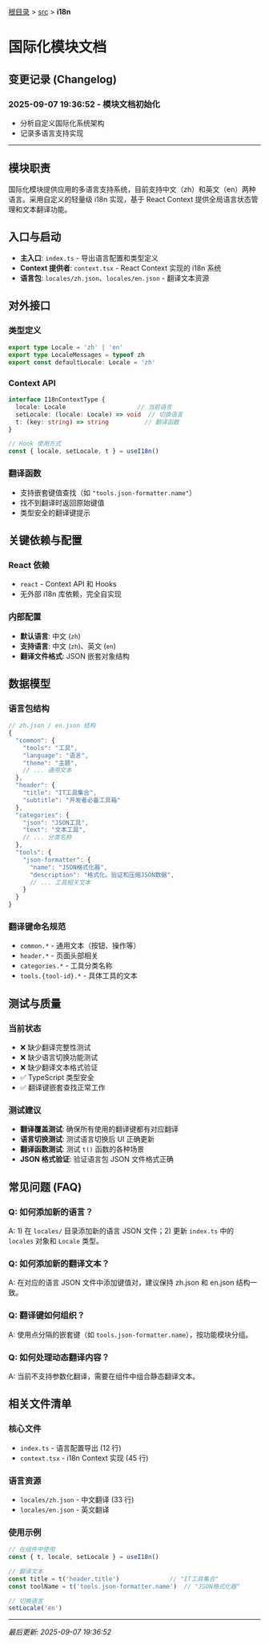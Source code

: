 [根目录](../../CLAUDE.md) > [src](../) > **i18n**

# 国际化模块文档

## 变更记录 (Changelog)

### 2025-09-07 19:36:52 - 模块文档初始化
- 分析自定义国际化系统架构
- 记录多语言支持实现

---

## 模块职责

国际化模块提供应用的多语言支持系统，目前支持中文（zh）和英文（en）两种语言。采用自定义的轻量级 i18n 实现，基于 React Context 提供全局语言状态管理和文本翻译功能。

## 入口与启动

- **主入口**: `index.ts` - 导出语言配置和类型定义
- **Context 提供者**: `context.tsx` - React Context 实现的 i18n 系统
- **语言包**: `locales/zh.json`、`locales/en.json` - 翻译文本资源

## 对外接口

### 类型定义
```typescript
export type Locale = 'zh' | 'en'
export type LocaleMessages = typeof zh
export const defaultLocale: Locale = 'zh'
```

### Context API
```typescript
interface I18nContextType {
  locale: Locale                    // 当前语言
  setLocale: (locale: Locale) => void  // 切换语言
  t: (key: string) => string          // 翻译函数
}

// Hook 使用方式
const { locale, setLocale, t } = useI18n()
```

### 翻译函数
- 支持嵌套键值查找（如 `"tools.json-formatter.name"`）
- 找不到翻译时返回原始键值
- 类型安全的翻译键提示

## 关键依赖与配置

### React 依赖
- `react` - Context API 和 Hooks
- 无外部 i18n 库依赖，完全自实现

### 内部配置
- **默认语言**: 中文 (`zh`)
- **支持语言**: 中文 (`zh`)、英文 (`en`)
- **翻译文件格式**: JSON 嵌套对象结构

## 数据模型

### 语言包结构
```typescript
// zh.json / en.json 结构
{
  "common": {
    "tools": "工具",
    "language": "语言",
    "theme": "主题",
    // ... 通用文本
  },
  "header": {
    "title": "IT工具集合",
    "subtitle": "开发者必备工具箱"
  },
  "categories": {
    "json": "JSON工具",
    "text": "文本工具",
    // ... 分类名称
  },
  "tools": {
    "json-formatter": {
      "name": "JSON格式化器",
      "description": "格式化、验证和压缩JSON数据",
      // ... 工具相关文本
    }
  }
}
```

### 翻译键命名规范
- `common.*` - 通用文本（按钮、操作等）
- `header.*` - 页面头部相关
- `categories.*` - 工具分类名称
- `tools.{tool-id}.*` - 具体工具的文本

## 测试与质量

### 当前状态
- ❌ 缺少翻译完整性测试
- ❌ 缺少语言切换功能测试
- ❌ 缺少翻译文本格式验证
- ✅ TypeScript 类型安全
- ✅ 翻译键嵌套查找正常工作

### 测试建议
- **翻译覆盖测试**: 确保所有使用的翻译键都有对应翻译
- **语言切换测试**: 测试语言切换后 UI 正确更新
- **翻译函数测试**: 测试 `t()` 函数的各种场景
- **JSON 格式验证**: 验证语言包 JSON 文件格式正确

## 常见问题 (FAQ)

### Q: 如何添加新的语言？
A: 1) 在 `locales/` 目录添加新的语言 JSON 文件；2) 更新 `index.ts` 中的 `locales` 对象和 `Locale` 类型。

### Q: 如何添加新的翻译文本？
A: 在对应的语言 JSON 文件中添加键值对，建议保持 zh.json 和 en.json 结构一致。

### Q: 翻译键如何组织？
A: 使用点分隔的嵌套键（如 `tools.json-formatter.name`），按功能模块分组。

### Q: 如何处理动态翻译内容？
A: 当前不支持参数化翻译，需要在组件中组合静态翻译文本。

## 相关文件清单

### 核心文件
- `index.ts` - 语言配置导出 (12 行)
- `context.tsx` - i18n Context 实现 (45 行)

### 语言资源
- `locales/zh.json` - 中文翻译 (33 行)
- `locales/en.json` - 英文翻译

### 使用示例
```typescript
// 在组件中使用
const { t, locale, setLocale } = useI18n()

// 翻译文本
const title = t('header.title')              // "IT工具集合"
const toolName = t('tools.json-formatter.name')  // "JSON格式化器"

// 切换语言
setLocale('en')
```

---

*最后更新: 2025-09-07 19:36:52*
